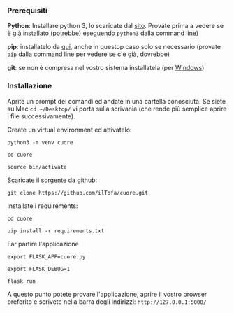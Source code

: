 ### Prerequisiti

**Python**: Installare python 3, lo scaricate dal [sito](https://www.python.org/downloads/). Provate prima a vedere se è già installato (potrebbe) eseguendo `python3` dalla command line)

**pip**: installatelo da [qui](https://pip.pypa.io/en/stable/installing/), anche in questop caso solo se necessario (provate `pip` dalla command line per vedere se c'è già, dovrebbe)

**git**: se non è compresa nel vostro sistema installatela (per [Windows](https://git-scm.com/download/win))

### Installazione

Aprite un prompt dei comandi ed andate in una cartella conosciuta. Se siete su Mac `cd ~/Desktop/` vi porta sulla scrivania (che rende più semplice aprire i file successivamente).

Create un virtual environment ed attivatelo: 

`python3 -m venv cuore`

`cd cuore`

`source bin/activate`

Scaricate il sorgente da github:

`git clone https://github.com/ilTofa/cuore.git`

Installate i requirements:

`cd cuore`

`pip install -r requirements.txt`

Far partire l'applicazione

`export FLASK_APP=cuore.py`

`export FLASK_DEBUG=1`

`flask run`

A questo punto potete provare l'applicazione, aprire il vostro browser preferito e scrivete nella barra degli indirizzi: `http://127.0.0.1:5000/`
